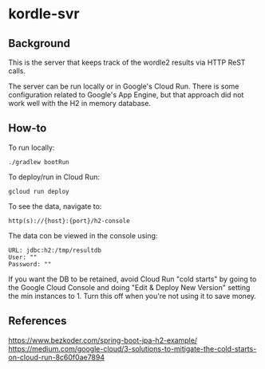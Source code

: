 # kordle-svr

## Background
This is the server that keeps track of the wordle2 results via HTTP ReST calls.

The server can be run locally or in Google's Cloud Run.  There is some configuration related to Google's App Engine, but that approach did not work well with the H2 in memory database.

## How-to

To run locally:
```
./gradlew bootRun
```

To deploy/run in Cloud Run:
```
gcloud run deploy
```

To see the data, navigate to:
```
http(s)://{host}:{port}/h2-console
```

The data con be viewed in the console using:
```
URL: jdbc:h2:/tmp/resultdb
User: ""
Password: ""
```

If you want the DB to be retained, avoid Cloud Run "cold starts" by going to the Google Cloud Console and doing "Edit & Deploy New Version" setting the min instances to 1. Turn this off when you're not using it to save money.

## References
https://www.bezkoder.com/spring-boot-jpa-h2-example/
https://medium.com/google-cloud/3-solutions-to-mitigate-the-cold-starts-on-cloud-run-8c60f0ae7894

